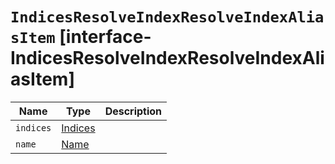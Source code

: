 # `IndicesResolveIndexResolveIndexAliasItem` [interface-IndicesResolveIndexResolveIndexAliasItem]

| Name | Type | Description |
| - | - | - |
| `indices` | [Indices](./Indices.md) | &nbsp; |
| `name` | [Name](./Name.md) | &nbsp; |
